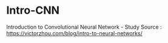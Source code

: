 # Intro-CNN
Introduction to Convolutional Neural Network - Study
Source : https://victorzhou.com/blog/intro-to-neural-networks/
